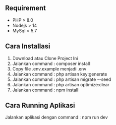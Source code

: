 ## Requirement

- PHP > 8.0
- Nodejs > 14
- MySql > 5.7

## Cara Installasi

1. Download atau Clone Project Ini
2. Jalankan command : composer install
3. Copy file .env.example menjadi .env
4. Jalankan command : php artisan key:generate
5. Jalankan command : php artisan migrate --seed
6. Jalankan command : php artisan optimize:clear
7. Jalankan command : npm install

## Cara Running Aplikasi

Jalankan aplikasi dengan command : npm run dev
